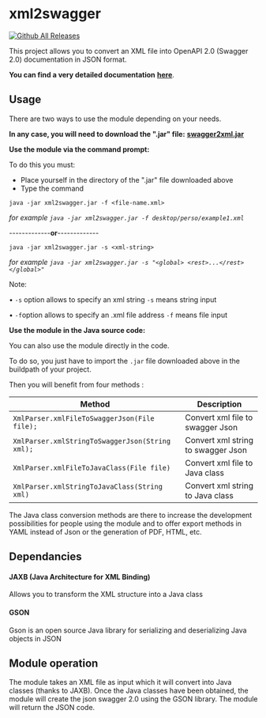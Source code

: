 # xml2swagger

[![Github All Releases](https://img.shields.io/github/downloads/thomaslprr/xml2swagger/total.svg)]()


This project allows you to convert an XML file into OpenAPI 2.0 (Swagger 2.0) documentation in JSON format. 

**You can find a very detailed documentation** [**here**](https://github.com/thomaslprr/xml2swagger/wiki).

## Usage 

There are two ways to use the module depending on your needs.

**In any case, you will need to download the ".jar" file:** [**swagger2xml.jar**](https://github.com/thomaslprr/xml2swagger/releases/download/v1.0-beta/xml2swagger.jar)

**Use the module via the command prompt:** 

To do this you must:
- Place yourself in the directory of the ".jar" file downloaded above
- Type the command 

`java -jar xml2swagger.jar -f <file-name.xml>` 

_for example `java -jar xml2swagger.jar -f desktop/perso/example1.xml`_


-------------**or**-------------


`java -jar xml2swagger.jar -s <xml-string>` 

_for example `java -jar xml2swagger.jar -s "<global> <rest>...</rest> </global>"`_

Note: 

• `-s` option allows to specify an xml string `-s` means string input

• `-f`option allows to specify an .xml file address `-f` means file input

**Use the module in the Java source code:**

You can also use the module directly in the code. 

To do so, you just have to import the `.jar` file downloaded above in the buildpath of your project. 

Then you will benefit from four methods : 

| Method  | Description   |  
|---|---|
| `XmlParser.xmlFileToSwaggerJson(File file);`  | Convert xml file to swagger Json  | 
| `XmlParser.xmlStringToSwaggerJson(String xml);`  | Convert xml string to swagger Json  | 
| `XmlParser.xmlFileToJavaClass(File file)`| Convert xml file to Java class  | 
|  `XmlParser.xmlStringToJavaClass(String xml)` | Convert xml string to Java class  | 

The Java class conversion methods are there to increase the development possibilities for people using the module and to offer export methods in YAML instead of Json or the generation of PDF, HTML, etc. 


## Dependancies

#### JAXB (Java Architecture for XML Binding)
Allows you to transform the XML structure into a Java class

#### GSON
Gson is an open source Java library for serializing and deserializing Java objects in JSON

## Module operation
The module takes an XML file as input which it will convert into Java classes (thanks to JAXB). Once the Java classes have been obtained, the module will create the json swagger 2.0 using the GSON library. The module will return the JSON code.
